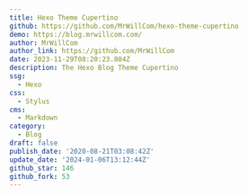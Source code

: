 ```yaml
---
title: Hexo Theme Cupertino
github: https://github.com/MrWillCom/hexo-theme-cupertino
demo: https://blog.mrwillcom.com/
author: MrWillCom
author_link: https://github.com/MrWillCom
date: 2023-11-29T08:20:23.804Z
description: The Hexo Blog Theme Cupertino
ssg:
  - Hexo
css:
  - Stylus
cms:
  - Markdown
category:
  - Blog
draft: false
publish_date: '2020-08-21T03:08:42Z'
update_date: '2024-01-06T13:12:44Z'
github_star: 146
github_fork: 53
---
```

